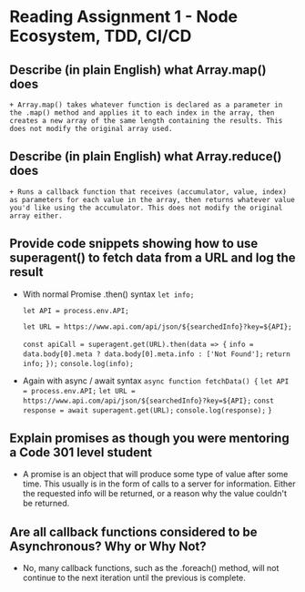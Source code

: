 # **Reading Assignment 1 - Node Ecosystem, TDD, CI/CD**

  ## Describe (in plain English) what Array.map() does
    + Array.map() takes whatever function is declared as a parameter in the .map() method and applies it to each index in the array, then creates a new array of the same length containing the results. This does not modify the original array used.
  ## Describe (in plain English) what Array.reduce() does
    + Runs a callback function that receives (accumulator, value, index) as parameters for each value in the array, then returns whatever value you'd like using the accumulator. This does not modify the original array either.
  ## Provide code snippets showing how to use superagent() to fetch data from a URL and log the result
   + With normal Promise .then() syntax
      `let info;`
      
      `let API = process.env.API;`
      
      `let URL = https://www.api.com/api/json/${searchedInfo}?key=${API};`

      `const apiCall = superagent.get(URL).then(data => {`
        `info = data.body[0].meta ? data.body[0].meta.info : ['Not Found'];`
        `return info;`
      `});`
      `console.log(info);`

   + Again with async / await syntax
      `async function fetchData() {`
        `let API = process.env.API;`
        `let URL = https://www.api.com/api/json/${searchedInfo}?key=${API};`
        `const response = await superagent.get(URL);`
        `console.log(response);`
      `}`

  ## Explain promises as though you were mentoring a Code 301 level student
   + A promise is an object that will produce some type of value after some time. This usually is in the form of calls to a server for information. Either the requested info will be returned, or a reason why the value couldn't be returned.
  ## Are all callback functions considered to be Asynchronous? Why or Why Not?
   + No, many callback functions, such as the .foreach() method, will not continue to the next iteration until the previous is complete.
